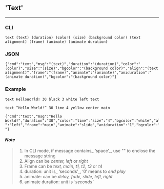 ## 'Text'

---

### CLI

```
text (text) (duration) (color) (size) (background color) (text alignment) (frame) (animate) (animate duration)
```

### JSON

```
{"cmd":"text","msg":"(text)","duration":"(duration)","color":"(color)","size":"(size)","bgcolor":"(background color)","align":"(text
alignment)","frame":"(frame)","animate":"(animate)","aniduration":"(animate duration)","bgcolor":"(background color)"}
```

### Example

```
text HelloWorld! 30 black 3 white left text
```

```
text “Hello World!” 30 lime 4 yellow center main
```

```
{"cmd":"text","msg":"Hello World!","duration":"30","color":"lime":"size":"4","bgcolor":"white","align
":"left","frame":"main","animate":"slide","aniduration":"1","bgcolor":"red "}
```

#### _Note_

> 1. In CLI mode, if message contains_ ‘space’_, use "" to enclose the message string
> 2. Align can be _center, left_ or _right_
> 3. Frame can be _text, main, t1, t2, t3_ or _t4_
> 4. duration: unit is_ ‘seconds’_, ‘0’ means to _end play_
> 5. animate: can be _delay, fade, slide, left, right_
> 6. animate duration: unit is _‘seconds’_



